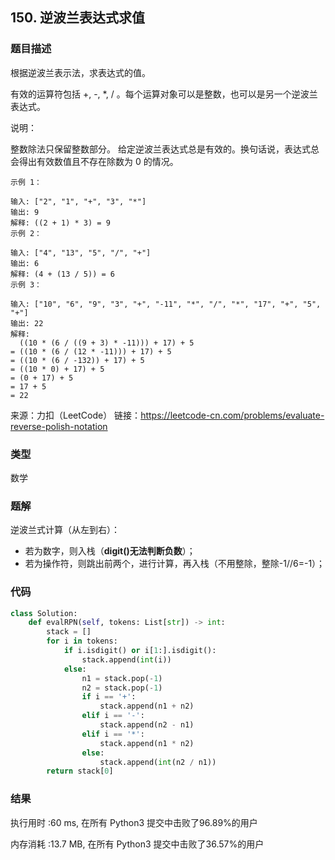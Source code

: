 ## 150. 逆波兰表达式求值



### 题目描述

根据逆波兰表示法，求表达式的值。

有效的运算符包括 +, -, *, / 。每个运算对象可以是整数，也可以是另一个逆波兰表达式。

说明：

整数除法只保留整数部分。
给定逆波兰表达式总是有效的。换句话说，表达式总会得出有效数值且不存在除数为 0 的情况。

```
示例 1：

输入: ["2", "1", "+", "3", "*"]
输出: 9
解释: ((2 + 1) * 3) = 9
示例 2：

输入: ["4", "13", "5", "/", "+"]
输出: 6
解释: (4 + (13 / 5)) = 6
示例 3：

输入: ["10", "6", "9", "3", "+", "-11", "*", "/", "*", "17", "+", "5", "+"]
输出: 22
解释: 
  ((10 * (6 / ((9 + 3) * -11))) + 17) + 5
= ((10 * (6 / (12 * -11))) + 17) + 5
= ((10 * (6 / -132)) + 17) + 5
= ((10 * 0) + 17) + 5
= (0 + 17) + 5
= 17 + 5
= 22
```

来源：力扣（LeetCode）
链接：https://leetcode-cn.com/problems/evaluate-reverse-polish-notation

### 类型

数学



### 题解

逆波兰式计算（从左到右）：

- 若为数字，则入栈（**digit()无法判断负数**）；
- 若为操作符，则跳出前两个，进行计算，再入栈（不用整除，整除-1//6=-1）；



### 代码

```python
class Solution:
    def evalRPN(self, tokens: List[str]) -> int:
    	stack = []
    	for i in tokens:
    		if i.isdigit() or i[1:].isdigit():
    			stack.append(int(i))
    		else:
    			n1 = stack.pop(-1)
    			n2 = stack.pop(-1)
    			if i == '+':
    				stack.append(n1 + n2)
    			elif i == '-':
    				stack.append(n2 - n1)
    			elif i == '*':
    				stack.append(n1 * n2)
    			else:
    				stack.append(int(n2 / n1))
    	return stack[0]
```



### 结果

执行用时 :60 ms, 在所有 Python3 提交中击败了96.89%的用户

内存消耗 :13.7 MB, 在所有 Python3 提交中击败了36.57%的用户